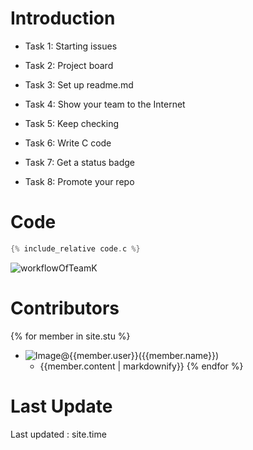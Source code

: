 # Introduction

- Task 1: Starting issues

- Task 2: Project board

- Task 3: Set up readme.md

- Task 4: Show your team to the Internet

- Task 5: Keep checking

- Task 6: Write C code

- Task 7: Get a status badge

- Task 8: Promote your repo

# Code

```c
{% include_relative code.c %}
```
![workflowOfTeamK](https://github.com/csci3251-2020/project-team-k/workflows/workflowOfTeamK/badge.svg)

# Contributors

{% for member in site.stu %}
-   ![Image]({{member.image}})@{{member.user}}({{member.name}})
    -   {{member.content | markdownify}}
{% endfor %}
 
# Last Update

Last updated : site.time 
